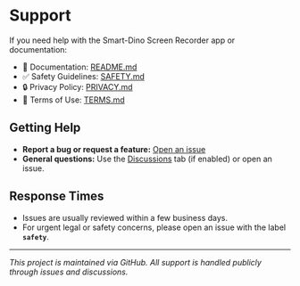 # Support

If you need help with the Smart-Dino Screen Recorder app or documentation:

- 📖 Documentation: [README.md](./README.md)
- ✅ Safety Guidelines: [SAFETY.md](./SAFETY.md)
- 🔒 Privacy Policy: [PRIVACY.md](./privacy_policy.txt)
- 📜 Terms of Use: [TERMS.md](./terms_of_use.txt)

## Getting Help
- **Report a bug or request a feature:** [Open an issue](https://github.com/Smart-Dino/screen-recorder-legal/issues)
- **General questions:** Use the [Discussions](https://github.com/Smart-Dino/screen-recorder-legal/discussions) tab (if enabled) or open an issue.

## Response Times
- Issues are usually reviewed within a few business days.
- For urgent legal or safety concerns, please open an issue with the label **`safety`**.

---
_This project is maintained via GitHub. All support is handled publicly through issues and discussions._
